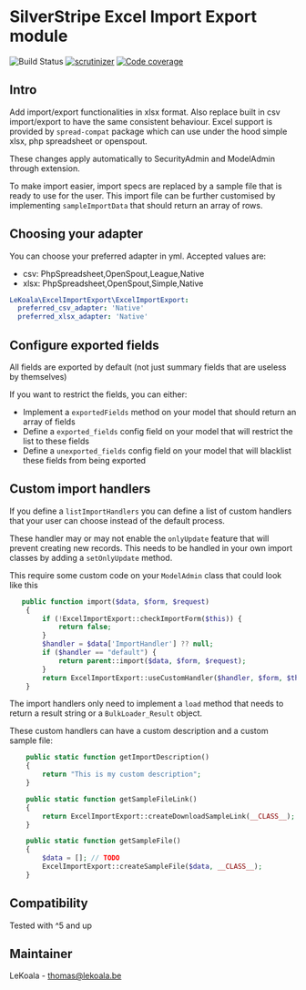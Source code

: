 # SilverStripe Excel Import Export module

![Build Status](https://github.com/lekoala/silverstripe-excel-import-export/actions/workflows/ci.yml/badge.svg)
[![scrutinizer](https://scrutinizer-ci.com/g/lekoala/silverstripe-excel-import-export/badges/quality-score.png?b=master)](https://scrutinizer-ci.com/g/lekoala/silverstripe-excel-import-export/)
[![Code coverage](https://codecov.io/gh/lekoala/silverstripe-excel-import-export/branch/master/graph/badge.svg)](https://codecov.io/gh/lekoala/silverstripe-excel-import-export)

## Intro

Add import/export functionalities in xlsx format.
Also replace built in csv import/export to have the same consistent behaviour.
Excel support is provided by `spread-compat` package which can use under the hood simple xlsx, php spreadsheet or openspout.

These changes apply automatically to SecurityAdmin and ModelAdmin through extension.

To make import easier, import specs are replaced by a sample file that is ready to use for the user.
This import file can be further customised by implementing `sampleImportData` that should return an array of rows.

## Choosing your adapter

You can choose your preferred adapter in yml. Accepted values are:
- csv: PhpSpreadsheet,OpenSpout,League,Native
- xlsx: PhpSpreadsheet,OpenSpout,Simple,Native

```yml
LeKoala\ExcelImportExport\ExcelImportExport:
  preferred_csv_adapter: 'Native'
  preferred_xlsx_adapter: 'Native'
```

## Configure exported fields

All fields are exported by default (not just summary fields that are useless by themselves)

If you want to restrict the fields, you can either:

- Implement a `exportedFields` method on your model that should return an array of fields
- Define a `exported_fields` config field on your model that will restrict the list to these fields
- Define a `unexported_fields` config field on your model that will blacklist these fields from being exported

## Custom import handlers

If you define a `listImportHandlers` you can define a list of custom handlers that your user can choose instead
of the default process.

These handler may or may not enable the `onlyUpdate` feature that will prevent creating new records. This
needs to be handled in your own import classes by adding a `setOnlyUpdate` method.

This require some custom code on your `ModelAdmin` class that could look like this

```php
   public function import($data, $form, $request)
    {
        if (!ExcelImportExport::checkImportForm($this)) {
            return false;
        }
        $handler = $data['ImportHandler'] ?? null;
        if ($handler == "default") {
            return parent::import($data, $form, $request);
        }
        return ExcelImportExport::useCustomHandler($handler, $form, $this);
    }
```

The import handlers only need to implement a `load` method that needs to return a result string
or a `BulkLoader_Result` object.

These custom handlers can have a custom description and a custom sample file:

```php
    public static function getImportDescription()
    {
        return "This is my custom description";
    }

    public static function getSampleFileLink()
    {
        return ExcelImportExport::createDownloadSampleLink(__CLASS__);
    }

    public static function getSampleFile()
    {
        $data = []; // TODO
        ExcelImportExport::createSampleFile($data, __CLASS__);
    }

```

## Compatibility

Tested with ^5 and up

## Maintainer

LeKoala - thomas@lekoala.be
